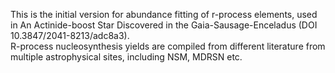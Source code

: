 This is the initial version for abundance fitting of r-process elements, used in An Actinide-boost Star Discovered in the Gaia-Sausage-Enceladus (DOI 10.3847/2041-8213/adc8a3).\
R-process nucleosynthesis yields are compiled from different literature from multiple astrophysical sites, including NSM, MDRSN etc.
